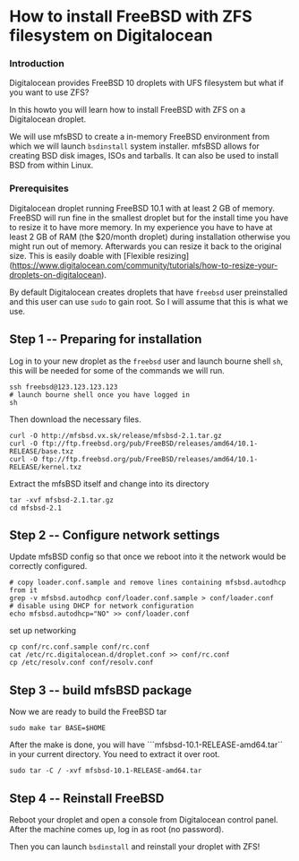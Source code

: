 # How to install FreeBSD with ZFS filesystem on Digitalocean
### Introduction
Digitalocean provides FreeBSD 10 droplets with UFS filesystem but what if you want to use ZFS?

In this howto you will learn how to install FreeBSD with ZFS on a Digitalocean droplet.

We will use mfsBSD to create a in-memory FreeBSD environment from which we will launch  ```bsdinstall``` system installer.
mfsBSD allows for creating BSD disk images, ISOs and tarballs.
It can also be used to install BSD from within Linux.

### Prerequisites
Digitalocean droplet running FreeBSD 10.1 with at least 2 GB of memory.
FreeBSD will run fine in the smallest droplet but for the install time you have to resize it to have more memory.
In my experience you have to have at least 2 GB of RAM (the $20/month droplet) during installation otherwise you might run out of memory.
Afterwards you can resize it back to the original size.
This is easily doable with [Flexible resizing] (https://www.digitalocean.com/community/tutorials/how-to-resize-your-droplets-on-digitalocean).

By default Digitalocean creates droplets that have ```freebsd``` user preinstalled and this user can use ```sudo``` to gain root.
So I will assume that this is what we use.

## Step 1 -- Preparing for installation

Log in to your new droplet as the ```freebsd``` user and launch bourne shell ```sh```, this will be needed for some of the commands we will run.

```
ssh freebsd@123.123.123.123
# launch bourne shell once you have logged in
sh
```

Then download the necessary files.
```
curl -O http://mfsbsd.vx.sk/release/mfsbsd-2.1.tar.gz
curl -O ftp://ftp.freebsd.org/pub/FreeBSD/releases/amd64/10.1-RELEASE/base.txz
curl -O ftp://ftp.freebsd.org/pub/FreeBSD/releases/amd64/10.1-RELEASE/kernel.txz
```

Extract the mfsBSD itself and change into its directory
```
tar -xvf mfsbsd-2.1.tar.gz
cd mfsbsd-2.1
```
## Step 2 -- Configure network settings
Update mfsBSD config so that once we reboot into it the network would be correctly configured.

```
# copy loader.conf.sample and remove lines containing mfsbsd.autodhcp from it
grep -v mfsbsd.autodhcp conf/loader.conf.sample > conf/loader.conf
# disable using DHCP for network configuration
echo mfsbsd.autodhcp="NO" >> conf/loader.conf
```
set up networking
```
cp conf/rc.conf.sample conf/rc.conf
cat /etc/rc.digitalocean.d/droplet.conf >> conf/rc.conf
cp /etc/resolv.conf conf/resolv.conf
```

## Step 3 -- build mfsBSD package 
Now we are ready to build the FreeBSD tar
```
sudo make tar BASE=$HOME
```
After the make is done, you will have ```mfsbsd-10.1-RELEASE-amd64.tar`` in your current directory.
You need to extract it over root.

```
sudo tar -C / -xvf mfsbsd-10.1-RELEASE-amd64.tar
```
## Step 4 -- Reinstall FreeBSD

Reboot your droplet and open a console from Digitalocean control panel.
After the machine comes up, log in as root (no password).

Then you can launch ```bsdinstall``` and reinstall your droplet with ZFS!


